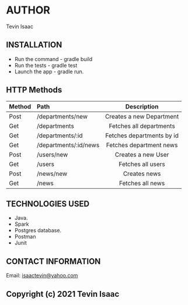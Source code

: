 # AUTHOR
Tevin Isaac

## INSTALLATION
* Run the command - gradle build
* Run the tests - gradle test
* Launch the app - gradle run.

## HTTP Methods
|Method	|Path	                |Description               |
|-------|:----------------------|:------------------------:|
|Post	|/departments/new	    |Creates a new Department  |
|Get	|/departments	        |Fetches all departments   |
|Get	|/departments/:id	    |Fetches departments by id |
|Get	|/departments/:id/news	|Fetches department news   |
|Post	|/users/new	            |Creates a new User        |
|Get	|/users	                |Fetches all users         |
|Post	|/news/new	            |Creates news              |
|Get	|/news	                |Fetches all news          |

## TECHNOLOGIES USED
* Java.
* Spark 
* Postgres database.
* Postman
* Junit

## CONTACT INFORMATION
Email: isaactevin@yahoo.com


## Copyright (c) 2021 Tevin Isaac
